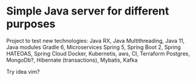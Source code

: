 # Simple Java server for different purposes

Project to test new technologies: 
Java RX, Java Multithreading, Java 11, Java modules
Gradle 6, Microservices
Spring 5, Spring Boot 2, Spring HATEOAS, Spring Cloud
Docker, Kubernetis, aws, CI, Terraform
Postgres, MongoDb?, Hibernate (transactions), Mybatis, Kafka

Try idea vim?